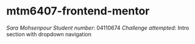 # mtm6407-frontend-mentor
*Sara Mohsenpour*
*Student number*: 04110674
*Challenge attempted*: Intro section with dropdown navigation
